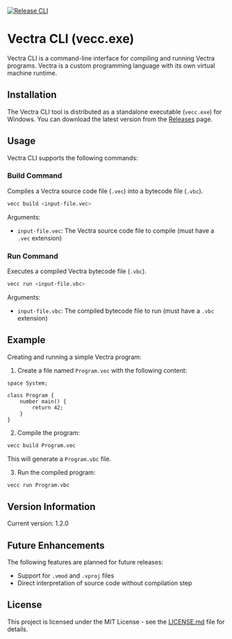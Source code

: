 [![Release CLI](https://github.com/DuncanMcPherson/vectra-cli/actions/workflows/release.yml/badge.svg)](https://github.com/DuncanMcPherson/vectra-cli/actions/workflows/release.yml)

# Vectra CLI (vecc.exe)

Vectra CLI is a command-line interface for compiling and running Vectra programs. Vectra is a custom programming language with its own virtual machine runtime.

## Installation

The Vectra CLI tool is distributed as a standalone executable (`vecc.exe`) for Windows. You can download the latest version from the [Releases](https://github.com/DuncanMcPherson/vectra-cli/releases) page.

## Usage

Vectra CLI supports the following commands:

### Build Command

Compiles a Vectra source code file (`.vec`) into a bytecode file (`.vbc`).

```bash
vecc build <input-file.vec>
```

Arguments:
- `input-file.vec`: The Vectra source code file to compile (must have a `.vec` extension)

### Run Command

Executes a compiled Vectra bytecode file (`.vbc`).

```bash
vecc run <input-file.vbc>
```

Arguments:
- `input-file.vbc`: The compiled bytecode file to run (must have a `.vbc` extension)

## Example

Creating and running a simple Vectra program:

1. Create a file named `Program.vec` with the following content:

```
space System;

class Program {
    number main() {
        return 42;
    }
}
```

2. Compile the program:

```bash
vecc build Program.vec
```

This will generate a `Program.vbc` file.

3. Run the compiled program:

```bash
vecc run Program.vbc
```

## Version Information

Current version: 1.2.0

## Future Enhancements

The following features are planned for future releases:

- Support for `.vmod` and `.vproj` files
- Direct interpretation of source code without compilation step

## License

This project is licensed under the MIT License - see the [LICENSE.md](LICENSE.md) file for details.
